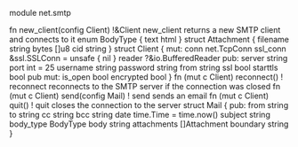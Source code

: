 module net.smtp

fn new_client(config Client) !&Client
    new_client returns a new SMTP client and connects to it
enum BodyType {
	text
	html
}
struct Attachment {
	filename string
	bytes    []u8
	cid      string
}
struct Client {
mut:
	conn     net.TcpConn
	ssl_conn &ssl.SSLConn = unsafe { nil }
	reader   ?&io.BufferedReader
pub:
	server   string
	port     int = 25
	username string
	password string
	from     string
	ssl      bool
	starttls bool
pub mut:
	is_open   bool
	encrypted bool
}
fn (mut c Client) reconnect() !
    reconnect reconnects to the SMTP server if the connection was closed
fn (mut c Client) send(config Mail) !
    send sends an email
fn (mut c Client) quit() !
    quit closes the connection to the server
struct Mail {
pub:
	from        string
	to          string
	cc          string
	bcc         string
	date        time.Time = time.now()
	subject     string
	body_type   BodyType
	body        string
	attachments []Attachment
	boundary    string
}
